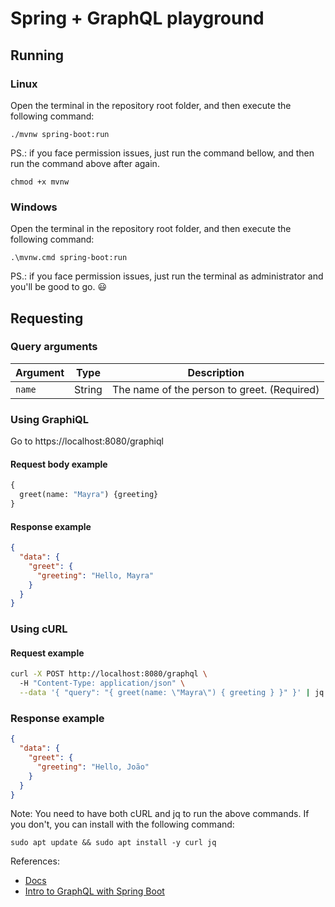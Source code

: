 # Spring + GraphQL playground
## Running
### Linux
Open the terminal in the repository root folder, and then execute the following command:
```shell
./mvnw spring-boot:run
```
PS.: if you face permission issues, just run the command bellow, and then run the command above after again.
```shell
chmod +x mvnw
```
### Windows
Open the terminal in the repository root folder, and then execute the following command:
```shell
.\mvnw.cmd spring-boot:run
```
PS.: if you face permission issues, just run the terminal as administrator and you'll be good to go. 😃
## Requesting
### Query arguments

| Argument | Type   | Description                             |
|----------| ------ | --------------------------------------- |
| `name`   | String | The name of the person to greet. (Required) |
### Using GraphiQL
Go to https://localhost:8080/graphiql
#### Request body example
```graphql
{
  greet(name: "Mayra") {greeting}
}
```
#### Response example
```json
{
  "data": {
    "greet": {
      "greeting": "Hello, Mayra"
    }
  }
}
```
### Using cURL
#### Request example
```bash
curl -X POST http://localhost:8080/graphql \                                                           ─╯
  -H "Content-Type: application/json" \
  --data '{ "query": "{ greet(name: \"Mayra\") { greeting } }" }' | jq .
```
### Response example
```json
{
  "data": {
    "greet": {
      "greeting": "Hello, João"
    }
  }
}
```
Note: You need to have both cURL and jq to run the above commands. If you don't, you can install with the following command:
```shell
sudo apt update && sudo apt install -y curl jq
```
References:
- [Docs](https://spring.io/guides/gs/graphql-server)
- [Intro to GraphQL with Spring Boot](https://medium.com/simform-engineering/intro-to-graphql-with-spring-boot-e141fe54170c)
